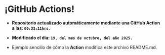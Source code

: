 # ¡GitHub Actions!
* **Repositorio actualizado automáticamente mediante una GitHub Action a las: `00:33:11hrs.`**
* **Modificado el día: `19, del mes de octubre, del año 2025.`**

* Ejemplo sencillo de cómo la **Action** modifica este archivo README.md.
